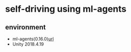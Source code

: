 # self-driving using ml-agents
## environment
- ml-agents(0.16.0)[url](https://github.com/Unity-Technologies/ml-agents)
- Unity 2018.4.19
